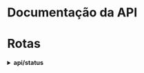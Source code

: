 # Documentação da API

# Rotas
<details>
  <summary><strong>api/status</strong></summary>

  ### Status da API de Envio de E-mails

  A rota `/api/status` é utilizada para verificar o status operacional da API de envio de e-mails.

  **Operação:** `GET`

  **JSON Padrão:**
  Não há parâmetros necessários para esta rota.

  **Variações:**
  - Nenhuma variação específica para esta rota.

  **Response Esperado:**
  ```json
  {
    "status": "OK",
    "mensagem": "A API de envio de e-mails está operacional."
  }
